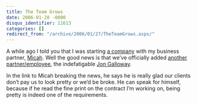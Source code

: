 ```yaml
---
title: The Team Grows
date: 2006-01-28 -0800
disqus_identifier: 11613
categories: []
redirect_from: "/archive/2006/01/27/TheTeamGrows.aspx/"
---
```


A while ago I told you that I was starting [a
company](http://micahdylan.com/archive/2006/01/27/TheThreeAmigos.aspx)
with my business partner, [Micah](http://micahdylan.com/). Well the good
news is that we’ve officially added [another
partner/employee](http://micahdylan.com/archive/2006/01/27/TheThreeAmigos.aspx),
the indefatigable [Jon Galloway](http://weblogs.asp.net/jgalloway/).

In the link to Micah breaking the news, he says he is really glad our
clients don’t pay us to look pretty or we’d be broke. He can speak for
himself, because if he read the fine print on the contract I’m working
on, being pretty is indeed one of the requirements.

